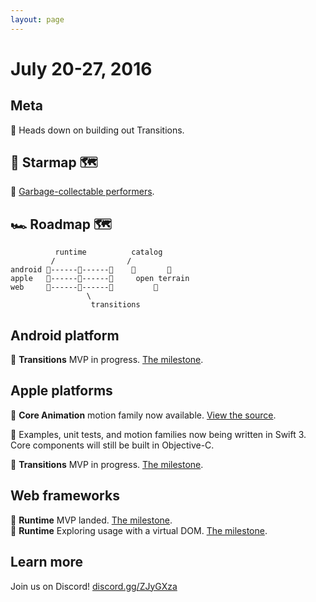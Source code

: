 ```yaml
---
layout: page
---
```


# July 20-27, 2016

## Meta

📝 Heads down on building out Transitions.

## 🌟 Starmap 🗺

📝 [Garbage-collectable performers](https://material-motion.github.io/material-motion/starmap/specifications/runtime/scheduler).

## 🏎 Roadmap 🗺

              runtime          catalog
             /                /
    android 🎉------📝------🚩    🌱       🌱
    apple   🎉------📝------🚩     open terrain
    web     🎉------🚩------🚩         🌱
                     \
                      transitions

## Android platform

📝 **Transitions** MVP in progress. [The milestone](https://github.com/material-motion/material-motion-transitions-android/milestone/1).

## Apple platforms

🎉 **Core Animation** motion family now available. [View the source](https://github.com/material-motion/material-motion-family-coreanimation-swift).

🎉 Examples, unit tests, and motion families now being written in Swift 3. Core components will still be built in Objective-C.

📝 **Transitions** MVP in progress. [The milestone](https://github.com/material-motion/material-motion-transitions-objc/milestone/1).

## Web frameworks

🎉 **Runtime** MVP landed. [The milestone](https://github.com/material-motion/material-motion-experiments-js/milestone/3).  
📝 **Runtime** Exploring usage with a virtual DOM. [The milestone](https://github.com/material-motion/material-motion-experiments-js/milestone/2).  

## Learn more

Join us on Discord! [discord.gg/ZJyGXza](https://discord.gg/ZJyGXza)
